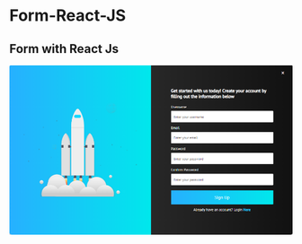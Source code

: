 # Form-React-JS

##   Form with React Js


![form](https://github.com/Thiago-Batista-da-Silva-Oliveira/Form-React-JS/blob/main/Form.png)
